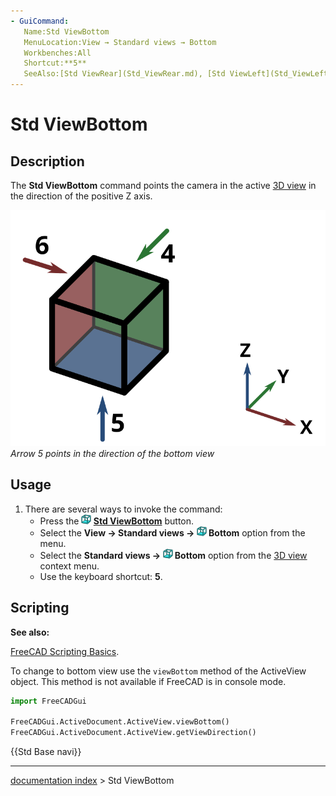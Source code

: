 ```yaml
---
- GuiCommand:
   Name:Std ViewBottom
   MenuLocation:View → Standard views → Bottom
   Workbenches:All
   Shortcut:**5**
   SeeAlso:[Std ViewRear](Std_ViewRear.md), [Std ViewLeft](Std_ViewLeft.md)
---
```


# Std ViewBottom

## Description

The **Std ViewBottom** command points the camera in the active [3D view](3D_view.md) in the direction of the positive Z axis.

 ![](images/FreeCAD_views_rear.svg )  
*Arrow 5 points in the direction of the bottom view*

## Usage

1.  There are several ways to invoke the command:
    -   Press the **<img src="images/Std_ViewBottom.svg" width=16px> [Std ViewBottom](Std_ViewBottom.md)** button.
    -   Select the **View → Standard views → <img src="images/Std_ViewBottom.svg" width=16px> Bottom** option from the menu.
    -   Select the **Standard views → <img src="images/Std_ViewBottom.svg" width=16px> Bottom** option from the [3D view](3D_view.md) context menu.
    -   Use the keyboard shortcut: **5**.

## Scripting


**See also:**

[FreeCAD Scripting Basics](FreeCAD_Scripting_Basics.md).

To change to bottom view use the `viewBottom` method of the ActiveView object. This method is not available if FreeCAD is in console mode.

 
```python
import FreeCADGui

FreeCADGui.ActiveDocument.ActiveView.viewBottom()
FreeCADGui.ActiveDocument.ActiveView.getViewDirection()
```




 {{Std Base navi}}

---
[documentation index](../README.md) > Std ViewBottom
